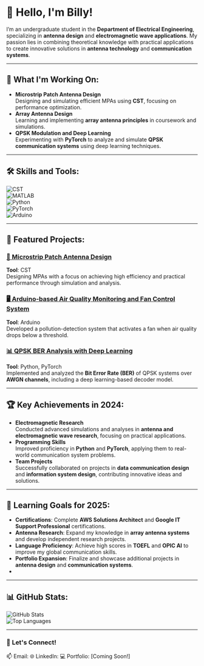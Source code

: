 # 👋 Hello, I'm Billy!  
I’m an undergraduate student in the **Department of Electrical Engineering**, specializing in **antenna design** and **electromagnetic wave applications**. My passion lies in combining theoretical knowledge with practical applications to create innovative solutions in **antenna technology** and **communication systems**.

---

## 🔭 **What I'm Working On:**
- **Microstrip Patch Antenna Design**  
  Designing and simulating efficient MPAs using **CST**, focusing on performance optimization.
- **Array Antenna Design**  
  Learning and implementing **array antenna principles** in coursework and simulations.
- **QPSK Modulation and Deep Learning**  
  Experimenting with **PyTorch** to analyze and simulate **QPSK communication systems** using deep learning techniques.

---

## 🛠 **Skills and Tools:**
![CST](https://img.shields.io/badge/-CST-darkblue?style=flat-square)  
![MATLAB](https://img.shields.io/badge/-MATLAB-0076A8?logo=mathworks&logoColor=white&style=flat-square)  
![Python](https://img.shields.io/badge/-Python-3776AB?logo=python&logoColor=white&style=flat-square)  
![PyTorch](https://img.shields.io/badge/-PyTorch-EE4C2C?logo=pytorch&logoColor=white&style=flat-square)  
![Arduino](https://img.shields.io/badge/-Arduino-00979D?logo=arduino&logoColor=white&style=flat-square)  

---


## 📂 **Featured Projects:**

### [📡 Microstrip Patch Antenna Design](https://github.com/MPA)  
**Tool**: CST  
Designing MPAs with a focus on achieving high efficiency and practical performance through simulation and analysis.

### [🖥 Arduino-based Air Quality Monitoring and Fan Control System](https://github.com/your-arduino-project)  
**Tool**: Arduino  
Developed a pollution-detection system that activates a fan when air quality drops below a threshold.

### [📊 QPSK BER Analysis with Deep Learning](https://github.com/qpsk-project)  
**Tool**: Python, PyTorch  
Implemented and analyzed the **Bit Error Rate (BER)** of QPSK systems over **AWGN channels**, including a deep learning-based decoder model.

---

## 🏆 **Key Achievements in 2024:**
- **Electromagnetic Research**  
  Conducted advanced simulations and analyses in **antenna and electromagnetic wave research**, focusing on practical applications.  
- **Programming Skills**  
  Improved proficiency in **Python** and **PyTorch**, applying them to real-world communication system problems.  
- **Team Projects**  
  Successfully collaborated on projects in **data communication design** and **information system design**, contributing innovative ideas and solutions.  

---

## 🌱 **Learning Goals for 2025:**
- **Certifications**: Complete **AWS Solutions Architect** and **Google IT Support Professional** certifications.  
- **Antenna Research**: Expand my knowledge in **array antenna systems** and develop independent research projects.  
- **Language Proficiency**: Achieve high scores in **TOEFL** and **OPIC AI** to improve my global communication skills.  
- **Portfolio Expansion**: Finalize and showcase additional projects in **antenna design** and **communication systems**.
- 

---

## 📊 **GitHub Stats:**
![GitHub Stats](https://github-readme-stats.vercel.app/api?username=billy-yong&show_icons=true&theme=radical)  
![Top Languages](https://github-readme-stats.vercel.app/api/top-langs/?username=billy-yong&layout=compact&theme=radical)



---

### 🎯 **Let's Connect!**  
📫 Email:
🌐 LinkedIn:
💻 Portfolio: [Coming Soon!]

